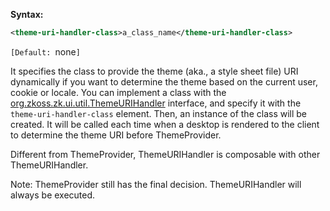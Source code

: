 **Syntax:**

```xml
<theme-uri-handler-class>a_class_name</theme-uri-handler-class>
```

`[Default: `none`]`

It specifies the class to provide the theme (aka., a style sheet file)
URI dynamically if you want to determine the theme based on the current
user, cookie or locale. You can implement a class with the
[org.zkoss.zk.ui.util.ThemeURIHandler](https://www.zkoss.org/javadoc/latest/zk/org/zkoss/zk/ui/util/ThemeURIHandler.html)
interface, and specify it with the `theme-uri-handler-class` element.
Then, an instance of the class will be created. It will be called each
time when a desktop is rendered to the client to determine the theme URI
before ThemeProvider.

Different from ThemeProvider, ThemeURIHandler is composable with other
ThemeURIHandler.

Note: ThemeProvider still has the final decision. ThemeURIHandler will
always be executed.


